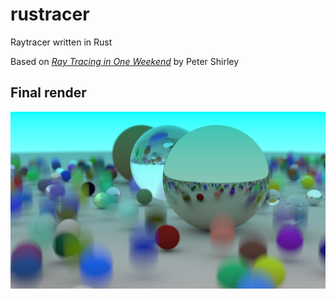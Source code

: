 # rustracer
Raytracer written in Rust

Based on [_Ray Tracing in One Weekend_](https://raytracing.github.io/books/RayTracingInOneWeekend.html) by Peter Shirley

## Final render
![Alt](/output.png "Render example")
